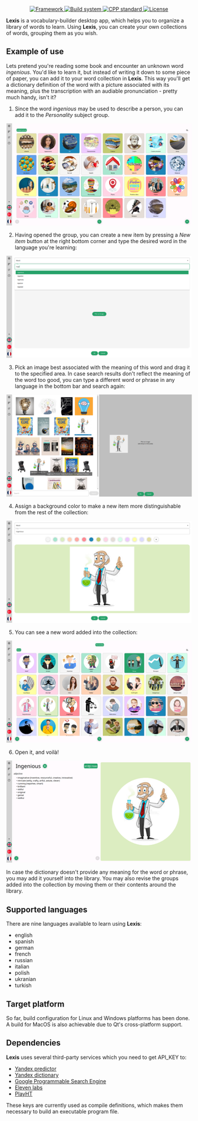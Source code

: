 <p align="center">
 <a href="https://www.qt.io/download-open-source">
   <img alt="Framework" src="https://img.shields.io/badge/Framework-Qt-green?style=for-the-badge">
 </a>
 <a href="https://cmake.org/">
   <img alt="Build system" src="https://img.shields.io/badge/Build_system-CMake-red?style=for-the-badge">
 </a>
 <a href="https://en.cppreference.com/w/cpp/23">
   <img alt="CPP standard" src="https://img.shields.io/badge/C%2B%2B_standard-23-lightblue?style=for-the-badge">
 </a>
 <a href="https://github.com/eliaseamus/lexis/blob/main/LICENSE">
   <img alt="License" src="https://img.shields.io/badge/License-GPL--3.0-blue?style=for-the-badge">
 </a>
</p>

**Lexis** is a vocabulary-builder desktop app, which helps you to organize a library of words to learn.
Using **Lexis**, you can create your own collections of words, grouping them as you wish.

## Example of use
Lets pretend you're reading some book and encounter an unknown word *ingenious*.
You'd like to learn it, but instead of writing it down to some piece of paper, you can add it to your word
collection in **Lexis**. This way you'll get a dictionary definition of the word with a picture associated with
its meaning, plus the transcription with an audiable pronunciation - pretty much handy, isn't it?

1. Since the word *ingenious* may be used to describe a person, you can add it to the *Personality* subject group.

![Collection](docs/images/library_view.png)

2. Having opened the group, you can create a new item by pressing a *New item* button at the right bottom corner and type
the desired word in the language you're learning:

![New word](docs/images/predictor.png)

3. Pick an image best associated with the meaning of this word and drag it to the specified area. In case search results don't
reflect the meaning of the word too good, you can type a different word or phrase in any language in the bottom bar and search again:

![Pick image](docs/images/image_picker.png)

4. Assign a background color to make a new item more distinguishable from the rest of the collection:

![Assign color](docs/images/library_item_configuration.png)

5. You can see a new word added into the collection:

![New word](docs/images/section_item.png)

6. Open it, and voilà!

![Word card](docs/images/item_view.png)

In case the dictionary doesn't provide any meaning for the word or phrase, you may add it yourself into the library.
You may also revise the groups added into the collection by moving them or their contents around the library.

## Supported languages
There are nine languages available to learn using **Lexis**:
- english
- spanish
- german
- french
- russian
- italian
- polish
- ukranian
- turkish

## Target platform
So far, build configuration for Linux and Windows platforms has been done. A build for MacOS is also achievable due to Qt's cross-platform support.

## Dependencies
**Lexis** uses several third-party services which you need to get API_KEY to:
- [Yandex predictor](https://yandex.com/dev/predictor/)
- [Yandex dictionary](https://yandex.com/dev/dictionary)
- [Google Programmable Search Engine](https://programmablesearchengine.google.com/about/)
- [Eleven labs](https://elevenlabs.io/)
- [PlayHT](https://play.ht/)

These keys are currently used as compile definitions, which makes them necessary to build an executable program file.
